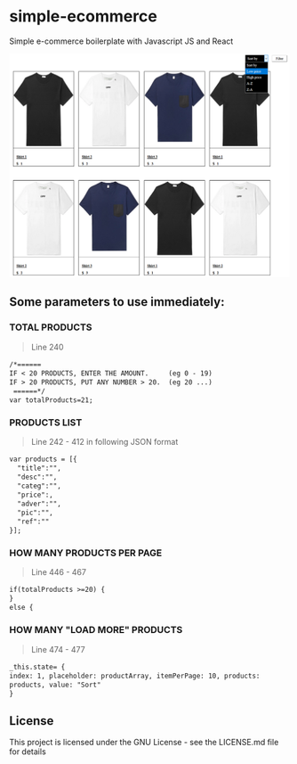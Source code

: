 # simple-ecommerce
Simple e-commerce boilerplate with Javascript JS and React

![alt text](https://github.com/EL-OSS/simple-ecommerce/blob/master/simple-ecommerce-preview.png)

## Some parameters to use immediately:

### TOTAL PRODUCTS
> Line 240
```
/*======
IF < 20 PRODUCTS, ENTER THE AMOUNT. 	(eg 0 - 19)
IF > 20 PRODUCTS, PUT ANY NUMBER > 20. 	(eg 20 ...)
 ======*/
var totalProducts=21;
```

### PRODUCTS LIST
> Line 242 - 412 in following JSON format
```
var products = [{
  "title":"",
  "desc":"",
  "categ":"",
  "price":,
  "adver":"",
  "pic":"",
  "ref":""
}];
```

### HOW MANY PRODUCTS PER PAGE
> Line 446 - 467
```
if(totalProducts >=20) {
}
else {
```

### HOW MANY "LOAD MORE" PRODUCTS
> Line 474 - 477
```
_this.state= {
index: 1, placeholder: productArray, itemPerPage: 10, products: products, value: "Sort"
}
```

## License
This project is licensed under the GNU License - see the LICENSE.md file for details
